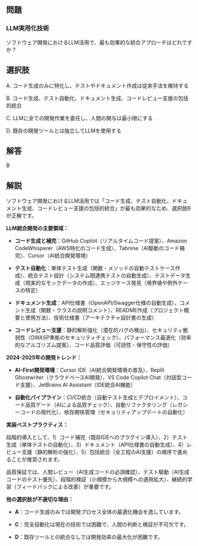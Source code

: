 ## 問題
### LLM実用化技術
ソフトウェア開発におけるLLM活用で、最も効果的な統合アプローチはどれですか？

## 選択肢
A. コード生成のみに特化し、テストやドキュメント作成は従来手法を維持する

B. コード生成、テスト自動化、ドキュメント生成、コードレビュー支援の包括的統合

C. LLMに全ての開発作業を委任し、人間の関与は最小限にする

D. 既存の開発ツールとは独立してLLMを使用する

## 解答
B

## 解説
ソフトウェア開発におけるLLM活用では「コード生成、テスト自動化、ドキュメント生成、コードレビュー支援の包括的統合」が最も効果的なため、選択肢Bが正解です。

**LLM統合開発の主要領域：**

- **コード生成と補完**：GitHub Copilot（リアルタイムコード提案）、Amazon CodeWhisperer（AWS特化のコード生成）、Tabnine（AI駆動のコード補完）、Cursor（AI統合開発環境）

- **テスト自動化**：単体テスト生成（関数・メソッドの自動テストケース作成）、統合テスト設計（システム間連携テストの自動生成）、テストデータ生成（現実的なモックデータの作成）、エッジケース発見（境界値や例外ケースの特定）

- **ドキュメント生成**：API仕様書（OpenAPI/Swagger仕様の自動生成）、コメント生成（関数・クラスの説明コメント）、README作成（プロジェクト概要と使用方法）、技術仕様書（アーキテクチャ設計書の生成）

- **コードレビュー支援**：静的解析強化（潜在的バグの検出）、セキュリティ脆弱性（OWASP準拠のセキュリティチェック）、パフォーマンス最適化（効率的なアルゴリズム提案）、コード品質評価（可読性・保守性の評価）

**2024-2025年の開発トレンド：**

- **AI-First開発環境**：Cursor IDE（AI統合開発環境の普及）、Replit Ghostwriter（クラウドベースAI開発）、VS Code Copilot Chat（対話型コード支援）、JetBrains AI Assistant（IDE統合AI機能）

- **自動化パイプライン**：CI/CD統合（自動テスト生成とデプロイメント）、コード品質ゲート（AIによる品質チェック）、自動リファクタリング（レガシーコードの現代化）、依存関係管理（セキュリティアップデートの自動化）

**実装ベストプラクティス：**

段階的導入として、1）コード補完（既存IDEへのプラグイン導入）、2）テスト生成（単体テストの自動化）、3）ドキュメント（API仕様書の自動生成）、4）レビュー支援（静的解析の強化）、5）包括統合（全工程のAI支援）の順序で進めることが推奨されます。

品質保証では、人間レビュー（AI生成コードの必須確認）、テスト駆動（AI生成コードのテスト優先）、段階的検証（小規模から大規模への適用拡大）、継続的学習（フィードバックによる改善）が重要です。

**他の選択肢が不適切な理由：**

- **A**：コード生成のみでは開発プロセス全体の最適化機会を逸しています。

- **C**：完全自動化は現在の技術では困難で、人間の判断と検証が不可欠です。

- **D**：既存ツールとの統合なしでは開発効率の最大化が困難です。 
